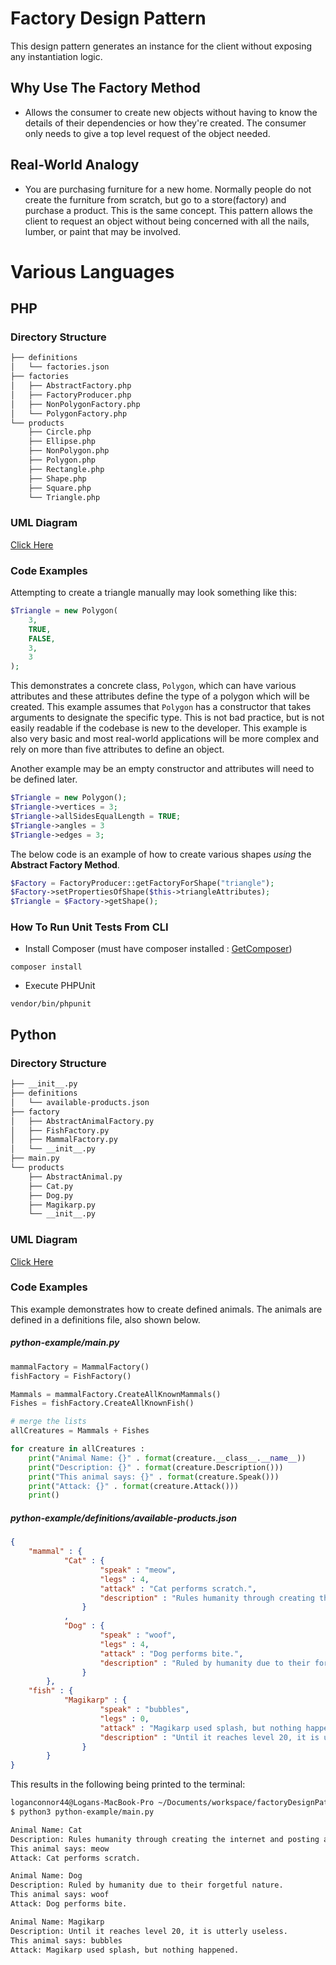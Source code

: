 # Factory Design Pattern
This design pattern generates an instance for the client without exposing any instantiation logic.

## Why Use The Factory Method
* Allows the consumer to create new objects without having to know the details of their dependencies or how they're created. The consumer only needs to give a top level request of the object needed.

## Real-World Analogy
* You are purchasing furniture for a new home. Normally people do not create the furniture from scratch, but go to a store(factory) and purchase a product. This is the same concept. This pattern allows the client to request an object without being concerned with all the nails, lumber, or paint that may be involved.

# Various Languages

## PHP

### Directory Structure
```bash
├── definitions
│   └── factories.json
├── factories
│   ├── AbstractFactory.php
│   ├── FactoryProducer.php
│   ├── NonPolygonFactory.php
│   └── PolygonFactory.php
└── products
    ├── Circle.php
    ├── Ellipse.php
    ├── NonPolygon.php
    ├── Polygon.php
    ├── Rectangle.php
    ├── Shape.php
    ├── Square.php
    └── Triangle.php
```

### UML Diagram
[Click Here](http://htmlpreview.github.io/?https://github.com/LoganConnor44/factoryDesignPattern/blob/master/php-example/php-example.html)

### Code Examples

Attempting to create a triangle manually may look something like this:
```php
$Triangle = new Polygon(
    3,
    TRUE,
    FALSE,
    3,
    3
);
```

This demonstrates a concrete class, ```Polygon```, which can have various attributes and these attributes define the type of a polygon which will be created. This example assumes that ```Polygon``` has a constructor that takes arguments to designate the specific type. This is not bad practice, but is not easily readable if the codebase is new to the developer. This example is also very basic and most real-world applications will be more complex and rely on more than five attributes to define an object.

Another example may be an empty constructor and attributes will need to be defined later.

```php
$Triangle = new Polygon();
$Triangle->vertices = 3;
$Triangle->allSidesEqualLength = TRUE;
$Triangle->angles = 3
$Triangle->edges = 3;
```

The below code is an example of how to create various shapes *using* the **Abstract Factory Method**.
```php
$Factory = FactoryProducer::getFactoryForShape("triangle");
$Factory->setPropertiesOfShape($this->triangleAttributes);
$Triangle = $Factory->getShape();
```

### How To Run Unit Tests From CLI
* Install Composer (must have composer installed : [GetComposer](getcomposer.org))

```
composer install
```

* Execute PHPUnit

```
vendor/bin/phpunit
```

## Python

### Directory Structure
```bash
├── __init__.py
├── definitions
│   └── available-products.json
├── factory
│   ├── AbstractAnimalFactory.py
│   ├── FishFactory.py
│   ├── MammalFactory.py
│   └── __init__.py
├── main.py
└── products
    ├── AbstractAnimal.py
    ├── Cat.py
    ├── Dog.py
    ├── Magikarp.py
    └── __init__.py
```

### UML Diagram
[Click Here](http://htmlpreview.github.io/?https://github.com/LoganConnor44/factoryDesignPattern/blob/master/python-example/python-example.html)

### Code Examples

This example demonstrates how to create defined animals. The animals are defined in a definitions file, also shown below.

##### python-example/main.py
```python
mammalFactory = MammalFactory()
fishFactory = FishFactory()

Mammals = mammalFactory.CreateAllKnownMammals()
Fishes = fishFactory.CreateAllKnownFish()

# merge the lists
allCreatures = Mammals + Fishes

for creature in allCreatures :
    print("Animal Name: {}" . format(creature.__class__.__name__))
    print("Description: {}" . format(creature.Description()))
    print("This animal says: {}" . format(creature.Speak()))
    print("Attack: {}" . format(creature.Attack()))
    print()
```

##### python-example/definitions/available-products.json
```json
{
    "mammal" : {
            "Cat" : {
                    "speak" : "meow",
                    "legs" : 4,
                    "attack" : "Cat performs scratch.",
                    "description" : "Rules humanity through creating the internet and posting adorable photos of themselves."
                }
            ,
            "Dog" : {
                    "speak" : "woof",
                    "legs" : 4,
                    "attack" : "Dog performs bite.",
                    "description" : "Ruled by humanity due to their forgetful nature."
                }
        },
    "fish" : {
            "Magikarp" : {
                    "speak" : "bubbles",
                    "legs" : 0,
                    "attack" : "Magikarp used splash, but nothing happened.",
                    "description" : "Until it reaches level 20, it is utterly useless."
                }
        }
}
```

This results in the following being printed to the terminal:

```bash
loganconnor44@Logans-MacBook-Pro ~/Documents/workspace/factoryDesignPattern (master)
$ python3 python-example/main.py 

Animal Name: Cat
Description: Rules humanity through creating the internet and posting adorable photos of themselves.
This animal says: meow
Attack: Cat performs scratch.

Animal Name: Dog
Description: Ruled by humanity due to their forgetful nature.
This animal says: woof
Attack: Dog performs bite.

Animal Name: Magikarp
Description: Until it reaches level 20, it is utterly useless.
This animal says: bubbles
Attack: Magikarp used splash, but nothing happened.
```
